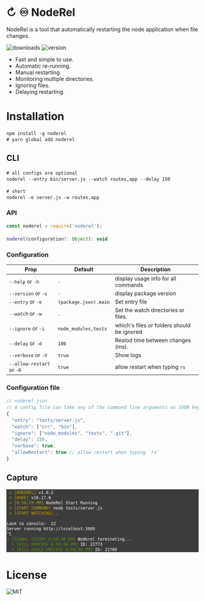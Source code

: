 # ↻ ♾️ NodeRel
NodeRel is a tool that automatically restarting the node application when file changes.

![downloads](https://badgen.net/npm/dt/noderel) ![version](http://img.shields.io/npm/v/noderel.svg?style=flat-square)

- Fast and simple to use.
- Automatic re-running.
- Manual restarting.
- Monitoring multiple directories.
- Ignoring files.
- Delaying restarting.

# Installation
```shell
npm install -g noderel 
# yarn global add noderel
```

## CLI
```shell
# all configs are optional 
noderel --entry bin/server.js --watch routes,app --delay 150

# short
noderel -e server.js -w routes,app
```

### API
```js
const noderel = require('noderel');

noderel(configuration?: Object): void
```

### Configuration

| Prop                      | Default                | Description                                 |
|---------------------------|------------------------|---------------------------------------------|
|`--help`          or `-h`  | `-`                    | display usage info for all commands         |
|`--version`       or `-v`  | `-`                    | display package version                     |
|`--entry`         or `-e`  | `(package.json).main`  | Set entry file                              |
|`--watch`         or `-w`  | `.`                    | Set the watch directories or files.         |
|`--ignore`        or `-i`  | `node_modules,tests`   | which\'s files or folders should be ignored |
|`--delay`         or `-d`  | `100`                  | Realod time between changes (ms).           |
|`--verbose`       or `-V`  | `true`                 | Show logs                                   |
|`--allow-restart` or `-R`  | `true`                 | allow restart when typing `rs`              |

### Configuration file
```js
// noderel.json
// A config file can take any of the command line arguments as JSON key values, for example:
{
  "entry": "tests/server.js",
  "watch": ["src", "bin"],
  "ignore": ["node_modules", "tests", ".git"],
  "delay": 150,
  "verbose": true,
  "allowRestart": true // allow restart when typing `rs`
}
```

## Capture
![Capture](capture.png)

# License
![MIT](https://badgen.net/npm/license/noderel)